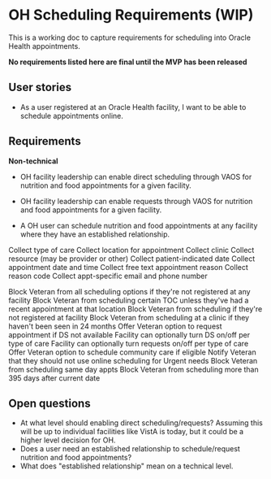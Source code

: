 # OH Scheduling Requirements (WIP)

This is a working doc to capture requirements for scheduling into Oracle Health appointments. 

**No requirements listed here are final until the MVP has been released**

## User stories

- As a user registered at an Oracle Health facility, I want to be able to schedule appointments online.


## Requirements

**Non-technical**

- OH facility leadership can enable direct scheduling through VAOS for nutrition and food appointments for a given facility.
- OH facility leadership can enable requests through VAOS for nutrition and food appointments for a given facility.

- A OH user can schedule nutrition and food appointments at any facility where they have an established relationship.


Collect type of care
Collect location for appointment
Collect clinic
Collect resource (may be provider or other)
Collect patient-indicated date
Collect appointment date and time
Collect free text appointment reason
Collect reason code
Collect appt-specific email and phone number


Block Veteran from all scheduling options if they're not registered at any facility
Block Veteran from scheduling certain TOC unless they've had a recent appointment at that location
Block Veteran from scheduling if they're not registered at facility
Block Veteran from scheduling at a clinic if they haven't been seen in 24 months
Offer Veteran option to request appointment if DS not available
Facility can optionally turn DS on/off per type of care
Facility can optionally turn requests on/off per type of care
Offer Veteran option to schedule community care if eligible
Notify Veteran that they should not use online scheduling for Urgent needs
Block Veteran from scheduling same day appts
Block Veteran from scheduling more than 395 days after current date

## Open questions

- At what level should enabling direct scheduling/requests? Assuming this will be up to individual facilities like VistA is today, but it could be a higher level decision for OH.
- Does a user need an established relationship to schedule/request nutrition and food appointments?
- What does "established relationship" mean on a technical level.
